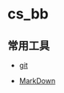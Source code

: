 # cs_bb
## 常用工具
+ [git](https://github.com/9527bb/cs_bb/blob/master/%E5%BC%80%E5%8F%91%E5%B7%A5%E5%85%B7/Git%E5%B8%B8%E7%94%A8%E5%91%BD%E4%BB%A4.md)

+ [MarkDown](https://github.com/9527bb/cs_bb/blob/master/%E5%B8%B8%E7%94%A8%E5%B7%A5%E5%85%B7/MarkDown_Example.md)

